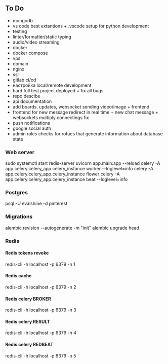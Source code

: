 ## To Do
- mongodb
- vs code best extantions + .vscode setup for python development
- testing
- linter/formatter/static typing
- audio/video streaming
- docker
- docker compose
- vps
- domain
- nginx
- ssl
- gitlab ci/cd
- настройка local/remote development
- hard full test project deployed + fix all bugs
- repo descibe
- api documentation
- add boards, updates, websocket sending video/image + frontend
- frontend for new message redirect in real time + new chat message + websockets multiply connectings fix
- push notifications
- google social auth
- admin roles checks for rotues that generate information about database state


### Web server
sudo systemctl start redis-server
uvicorn app.main:app --reload
celery -A app.celery.celery_app.celery_instance worker --loglevel=info
celery -A app.celery.celery_app.celery_instance flower
celery -A app.celery.celery_app.celery_instance beat --loglevel=info


### Postgres
psql -U evalshine -d pinterest


### Migrations
alembic revision --autogenerate -m "init"
alembic upgrade head


### Redis
#### Redis tokens revoke
redis-cli -h localhost -p 6379 -n 1
#### Redis cache
redis-cli -h localhost -p 6379 -n 2
#### Redis celery BROKER
redis-cli -h localhost -p 6379 -n 3
#### Redis celery RESULT
redis-cli -h localhost -p 6379 -n 4
#### Redis celery REDBEAT
redis-cli -h localhost -p 6379 -n 5